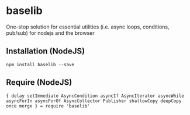 # baselib
One-stop solution for essential utilities (i.e. async loops, conditions, pub/sub) for nodejs and the browser

## Installation (NodeJS)

`
npm install baselib --save
`

## Require (NodeJS)
`
{
  delay
  setImmediate
  AsyncCondition
  asyncIf
  AsyncIterator
  asyncWhile
  asyncForIn
  asyncForOf
  AsyncCollector
  Publisher
  shallowCopy
  deepCopy
  once
  merge
} = require 'baselib'
`

